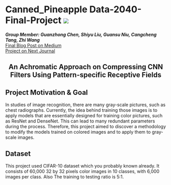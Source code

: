 # Canned_Pineapple Data-2040-Final-Project  ![](https://img.shields.io/badge/python-3.7+-pink.svg)

***Group Member: Guanzhong Chen, Shiyu Liu, Guansu Niu, Cangcheng Tang, Zhi Wang***  
[Final Blog Post on Medium](bit.ly/CNN_Compression)  
[Project on Next Journal](bit.ly/NJ_CNN_Compression)  

## <center>An Achromatic Approach on Compressing CNN Filters Using Pattern-specific Receptive Fields</center>

## Project Motivation & Goal
In studies of image recognition, there are many gray-scale pictures, such as chest radiographs. Currently, the idea behind training those images is to apply models that are essentially designed for training color pictures, such as ResNet and DenseNet. This can lead to many redundant parameters during the process. Therefore, this project aimed to discover a methodology to modify the models trained on colored images and to apply them to gray-scale images.

## Dataset
This project used CIFAR-10 dataset which you probably known already. It consists of 60,000 32 by 32 pixels color images in 10 classes, with 6,000 images per class. Also The training to testing ratio is 5:1.
